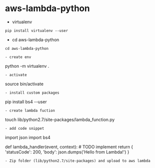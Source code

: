 # aws-lambda-python

- virtualenv
```
pip install virtualenv --user
```
- cd aws-lambda-python
```
cd aws-lambda-python

- create env
```
python -m virtualenv .
```
- activate
```
source bin/activate
```
- install custom packages
```
pip install bs4 --user
```
- create lambda fuction
```
touch lib/python2.7/site-packages/lambda_function.py
```
- add code snippet
```
import json
import bs4

def lambda_handler(event, context):
    # TODO implement
    return {
        'statusCode': 200,
        'body': json.dumps('Hello from Lambda!')
    }
```
- Zip folder (lib/python2.7/site-packages) and upload to aws lambda




